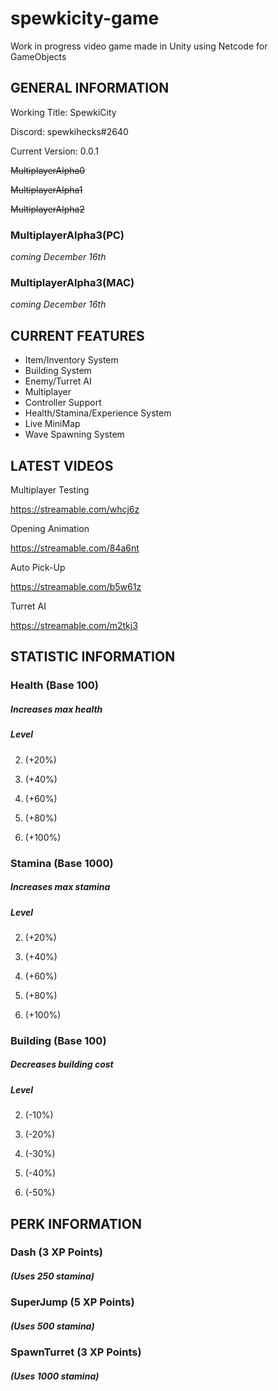# spewkicity-game
Work in progress video game made in Unity using Netcode for GameObjects

<b><h2>GENERAL INFORMATION</h2></b>

Working Title: SpewkiCity

Discord: spewkihecks#2640

Current Version: 0.0.1

~~MultiplayerAlpha0~~

~~MultiplayerAlpha1~~

~~MultiplayerAlpha2~~

<b><h3>MultiplayerAlpha3(PC)</h3></b>

*coming December 16th*

<b><h3>MultiplayerAlpha3(MAC)</h3></b>

*coming December 16th*

<b><h2>CURRENT FEATURES</h2></b>

- Item/Inventory System
- Building System
- Enemy/Turret AI
- Multiplayer
- Controller Support
- Health/Stamina/Experience System
- Live MiniMap
- Wave Spawning System

<b><h2>LATEST VIDEOS</h2></b>

Multiplayer Testing

https://streamable.com/whcj6z

Opening Animation

https://streamable.com/84a6nt

Auto Pick-Up 

https://streamable.com/b5w61z

Turret AI

https://streamable.com/m2tkj3

<b><h2>STATISTIC INFORMATION</h2></b>

<b><h3>Health (Base 100)</h3></b>

<b><h5>Increases max health</h5></b>

<b><h5>Level</h5></b>

2. (+20%)

3. (+40%)

4. (+60%)

5. (+80%)

6. (+100%)

<b><h3>Stamina (Base 1000)</h3></b>

<b><h5>Increases max stamina</h5></b>

<b><h5>Level</h5></b>

2. (+20%)

3. (+40%)

4. (+60%)

5. (+80%)

6. (+100%)

<b><h3>Building (Base 100)</h3></b>

<b><h5>Decreases building cost</h5></b>

<b><h5>Level</h5></b>

2. (-10%)

3. (-20%)

4. (-30%)

5. (-40%)

6. (-50%)

<b><h2>PERK INFORMATION</h2></b>

<b><h3>Dash (3 XP Points)</h3></b>

<b><h5>(Uses 250 stamina)</h5></b>

<b><h3>SuperJump (5 XP Points)</h3></b>

<b><h5>(Uses 500 stamina)</h5></b>

<b><h3>SpawnTurret (3 XP Points)</h3></b>

<b><h5>(Uses 1000 stamina)</h5></b>




